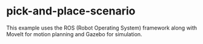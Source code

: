 # pick-and-place-scenario
This example uses the ROS (Robot Operating System) framework along with MoveIt for motion planning and Gazebo for simulation.
